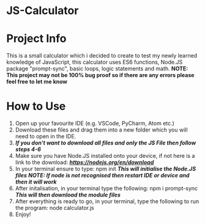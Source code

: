 # JS-Calculator

# Project Info
This is a small calculator which i decided to create to test my newly learned knowledge of JavaScript, this calculator uses ES6 functions, Node.JS package "prompt-sync", basic loops, logic statements and math.
**NOTE: This project may not be 100% bug proof so if there are any errors please feel free to let me know**

# How to Use
1. Open up your favourite IDE (e.g. VSCode, PyCharm, Atom etc.)
2. Download these files and drag them into a new folder which you will need to open in the IDE.
3. ***If you don't want to download all files and only the JS File then follow steps 4-6***
4. Make sure you have Node.JS installed onto your device, if not here is a link to the download: ***https://nodejs.org/en/download***
5. In your terminal ensure to type: npm init ***This will initialise the Node.JS files** **NOTE: If node is not recognised then restart IDE or device and then it will work***
6. After initalisation, in your terminal type the following: npm i prompt-sync ***This will then download the module files***
7. After everything is ready to go, in your terminal, type the following to run the program: node calculator.js
8. Enjoy!
